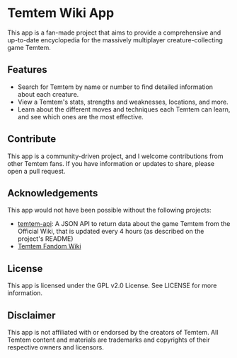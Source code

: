 # Temtem Wiki App

This app is a fan-made project that aims to provide a comprehensive and up-to-date encyclopedia for the massively multiplayer creature-collecting game Temtem.

## Features
- Search for Temtem by name or number to find detailed information about each creature.
- View a Temtem's stats, strengths and weaknesses, locations, and more.
- Learn about the different moves and techniques each Temtem can learn, and see which ones are the most effective.

## Contribute

This app is a community-driven project, and I welcome contributions from other Temtem fans. If you have information or updates to share, please open a pull request.

## Acknowledgements

This app would not have been possible without the following projects:

- [temtem-api](https://github.com/maael/temtem-api): A JSON API to return data about the game Temtem from the Official Wiki, that is updated every 4 hours (as described on the project's README)
- [Temtem Fandom Wiki](https://temtem.fandom.com/wiki/Temtem)

## License

This app is licensed under the GPL v2.0 License. See LICENSE for more information.

## Disclaimer

This app is not affiliated with or endorsed by the creators of Temtem. All Temtem content and materials are trademarks and copyrights of their respective owners and licensors.
